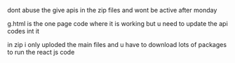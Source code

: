 
dont abuse the give apis in the zip files and wont be active after monday

g.html is the one page code where it is working but u need to update the api codes int it

in zip i only uploded the main files and u have to download lots of packages to run the react js code
